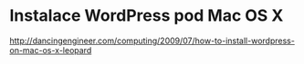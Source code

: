 <!--
title : Instalace WordPress pod Mac OS X
author : Roman Ožana <ozana@omdesign.cz>
date : 22.12.2011 06:56:34
-->

# Instalace WordPress pod Mac OS X

http://dancingengineer.com/computing/2009/07/how-to-install-wordpress-on-mac-os-x-leopard